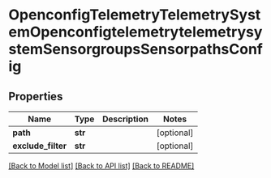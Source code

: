 # OpenconfigTelemetryTelemetrySystemOpenconfigtelemetrytelemetrysystemSensorgroupsSensorpathsConfig

## Properties
Name | Type | Description | Notes
------------ | ------------- | ------------- | -------------
**path** | **str** |  | [optional] 
**exclude_filter** | **str** |  | [optional] 

[[Back to Model list]](../README.md#documentation-for-models) [[Back to API list]](../README.md#documentation-for-api-endpoints) [[Back to README]](../README.md)



